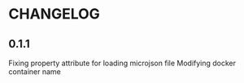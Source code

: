 # CHANGELOG

## 0.1.1

Fixing property attribute for loading microjson file
Modifying docker container name
